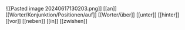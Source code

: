 ![[Pasted image 20240617130203.png]]
[[an]]
[[Worter/Konjunktion/Positionen/auf]]
[[Worter/über]]
[[unter]]
[[hinter]]
[[vor]]
[[neben]]
[[in]]
[[zwishen]]